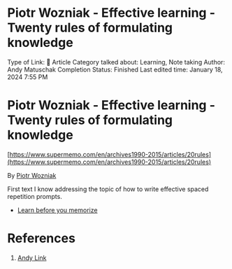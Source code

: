 # Piotr Wozniak - Effective learning - Twenty rules of formulating knowledge

Type of Link: 📝 Article
Category talked about: Learning, Note taking
Author: Andy Matuschak
Completion Status: Finished
Last edited time: January 18, 2024 7:55 PM

# **Piotr Wozniak - Effective learning - Twenty rules of formulating knowledge**

[https://www.supermemo.com/en/archives1990-2015/articles/20rules](https://www.supermemo.com/en/archives1990-2015/articles/20rules)

By [Piotr Wozniak](https://notes.andymatuschak.org/zT8N3LTbePn2LVD7ZhJ5TLr)

First text I know addressing the topic of how to write effective spaced repetition prompts.

- [Learn before you memorize](Learn%20before%20you%20memorize.md)

# References

1. [Andy Link](https://notes.andymatuschak.org/About_these_notes?stackedNotes=z5E5QawiXCMbtNtupvxeoEX&stackedNotes=zKGjQtsTKgscAoq271ZzKqw&stackedNotes=zTn3g4wTm1hbkNFUvLLjpev&stackedNotes=zR6RRbCfY5rFkiimFnaJZKB&stackedNotes=z4EXkuLjdBrBZe7PVAGXc5a&stackedNotes=zNUaiGAXp21eorsER1Jm9yU&stackedNotes=zDh1yhNFQNxDEre12B4zd8k&stackedNotes=zLhoRUyjKU665EY16u4XXJy&stackedNotes=zTDjZQbKAT9pALtsk2HfePx&stackedNotes=zSK4LyrCbG9zDrdCWmcovUW&stackedNotes=zB92WZZ5baBHKZPPbWMbYEv&stackedNotes=z53zJy6y76MGuJuWW4Qvab9&stackedNotes=zFgK9ArxAXq57iMukRsVVE9&stackedNotes=z96Xr88dMaAGrn3CobJnMUD&stackedNotes=z7nmQ12agpmDmFoonENsQQN)